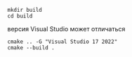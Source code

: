 ```
mkdir build
cd build
```

версия Visual Studio может отличаться
```
cmake .. -G "Visual Studio 17 2022"
cmake --build .
```
